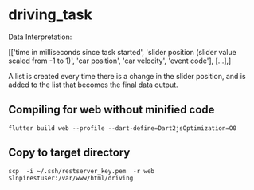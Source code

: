 # driving_task


Data Interpretation:

[['time in milliseconds since task started', 'slider position (slider value scaled from -1 to 1)', 'car position', 'car velocity', 'event code'], [...],]

A list is created every time there is a change in the slider position, and is added to the list that becomes the final data output.


## Compiling for web without minified code
```
flutter build web --profile --dart-define=Dart2jsOptimization=O0
```

## Copy to target directory
```
scp  -i ~/.ssh/restserver_key.pem  -r web $lnpirestuser:/var/www/html/driving
```
